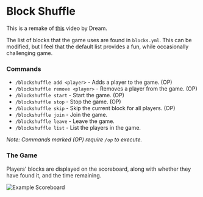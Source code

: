 # Block Shuffle

This is a remake of [this](https://www.youtube.com/watch?v=p34C7fNFgTA) video by Dream.

The list of blocks that the game uses are found in `blocks.yml`. This can be modified, but I feel that the default list provides a fun, while occasionally challenging game.

### Commands
* `/blockshuffle add <player>` - Adds a player to the game. (OP)
* `/blockshuffle remove <player>` - Removes a player from the game. (OP)
* `/blockshuffle start` - Start the game. (OP)
* `/blockshuffle stop` - Stop the game. (OP)
* `/blockshuffle skip` - Skip the current block for all players. (OP)
* `/blockshuffle join` - Join the game.
* `/blockshuffle leave` - Leave the game.
* `/blockshuffle list` - List the players in the game.

*Note: Commands marked (OP) require `/op` to execute.*

### The Game
Players' blocks are displayed on the scoreboard, along with whether they have found it, and the time remaining.

![Example Scoreboard](https://imgur.com/WB63BtW)